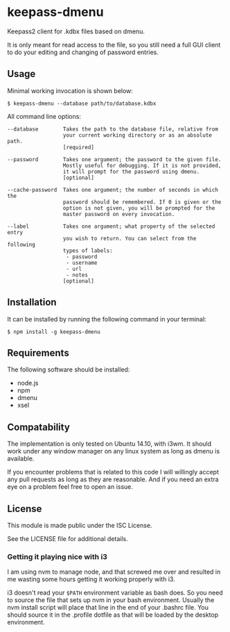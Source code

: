 # keepass-dmenu

Keepass2 client for .kdbx files based on dmenu.

It is only meant for read access to the file, so you still need a full
GUI client to do your editing and changing of password entries.

## Usage

Minimal working invocation is shown below:

```
$ keepass-dmenu --database path/to/database.kdbx
```

All command line options:

```
--database        Takes the path to the database file, relative from
                  your current working directory or as an absolute path.
                  [required]

--password        Takes one argument; the password to the given file.
                  Mostly useful for debugging. If it is not provided,
                  it will prompt for the password using dmenu.
                  [optional]

--cache-password  Takes one argument; the number of seconds in which the
                  password should be remembered. If 0 is given or the
                  option is not given, you will be prompted for the
                  master password on every invocation.

--label           Takes one argument; what property of the selected entry
                  you wish to return. You can select from the following
                  types of labels:
                   - password
                   - username
                   - url
                   - notes
                  [optional]
```

## Installation

It can be installed by running the following command in your terminal:
```
$ npm install -g keepass-dmenu
```

## Requirements

The following software should be installed:
 - node.js
 - npm
 - dmenu
 - xsel

## Compatability

The implementation is only tested on Ubuntu 14.10, with i3wm. It
should work under any window manager on any linux system as long as
dmenu is available.

If you encounter problems that is related to this code I will
willingly accept any pull requests as long as they are reasonable. And
if you need an extra eye on a problem feel free to open an issue.

## License

This module is made public under the ISC License.

See the LICENSE file for additional details.

### Getting it playing nice with i3

I am using nvm to manage node, and that screwed me over and resulted
in me wasting some hours getting it working properly with i3.

i3 doesn't read your `$PATH` environment variable as bash does. So you
need to source the file that sets up nvm in your bash
environment. Usually the nvm install script will place that line in
the end of your .bashrc file. You should source it in the .profile
dotfile as that will be loaded by the desktop environment.
